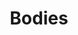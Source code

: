 ---
title: "Bodies"
draft: false
slug: "bodies"
weight: "4"
mainpage: true
related: true

block_project: {
	description: "(description coming soon)",
	bgcolor: "#03012b",
	fontcolor: "#fff",
	work: [ 
		{class: "gallery-col-12 w-md-50", src: "img/illustration_bodies-01.png"},
		{class: "gallery-col-12 w-md-50", src: "img/illustration_bodies-02.png"},
		{class: "gallery-col-12 w-md-50", src: "img/illustration_bodies-03.png"}
	]
}

---